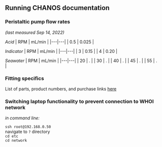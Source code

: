 ## Running CHANOS documentation

### Peristaltic pump flow rates
_(last measured Sep 14, 2022)_

*Acid*
| RPM | mL/min |
|---|---|
| 0.5 | 0.025 |

*Indicator*
| RPM | mL/min |
|---|---|
| 3 | 0.15 |
| 4 | 0.20 |

*Seawater*
| RPM | mL/min |
|---|---|
| 20 | . |
| 30 | . |
| 40 | . |
| 45 | . |
| 55 | . |

### Fitting specifics
List of parts, product numbers, and purchase links [here](https://docs.google.com/spreadsheets/d/1qeb6Xm3a77qfnudg0RbO5zIJ3JhFE3r3gQCl5yniu-8/)

### Switching laptop functionality to prevent connection to WHOI network
_in command line:_

`ssh root@192.168.0.50`  
navigate to `?` directory  
`cd etc`  
`cd network`  

